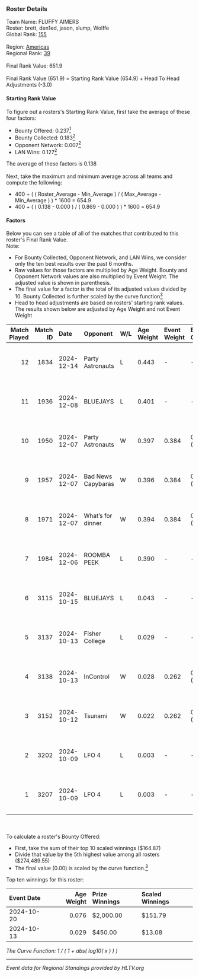 ### Roster Details<br />
Team Name: FLUFFY AIMERS<br />
Roster: brett, den1ed, jason, slump, Wolffe<br />
Global Rank: [155](../../standings_global_2025_04_07.md)<br />
<br />
Region: [Americas]( ../../standings_americas_2025_04_07.md)<br />
Regional Rank: [39]( ../../standings_americas_2025_04_07.md)<br />
<br />
Final Rank Value:  651.9<br />
<br />
Final Rank Value (651.9) = Starting Rank Value (654.9) + Head To Head Adjustments (-3.0)<br />

#### Starting Rank Value<br />
To figure out a rosters's Starting Rank Value, first take the average of these four factors:<br />
- Bounty Offered: 0.237[<sup>1</sup>](#table2)
- Bounty Collected: 0.183[<sup>2</sup>](#table1)
- Opponent Network: 0.007[<sup>2</sup>](#table1)
- LAN Wins: 0.127[<sup>2</sup>](#table1)

The average of these factors is 0.138<br />
<br />
Next, take the maximum and minimum average across all teams and compute the following:<br />
- 400 + ( ( Roster_Average - Min_Average ) / ( Max_Average - Min_Average ) ) * 1600 = 654.9
- 400 + ( ( 0.138 - 0.000 ) / ( 0.869 - 0.000 ) ) * 1600 = 654.9


#### Factors<br />
Below you can see a table of all of the matches that contributed to this roster's Final Rank Value.<br />
Note:<br />

- For Bounty Collected, Opponent Network, and LAN Wins, we consider only the ten best results over the past 6 months.
- Raw values for those factors are multiplied by Age Weight. Bounty and Opponent Network values are also multiplied by Event Weight. The adjusted value is shown in parenthesis.
- The final value for a factor is the total of its adjusted values divided by 10. Bounty Collected is further scaled by the curve function[<sup>3</sup>](#curveFunction)
- Head to head adjustments are based on rosters' starting rank values. The results shown below are adjusted by Age Weight and not Event Weight
<span id="table1"></span><br />


| Match Played | Match ID | Date       | Opponent           | W/L | Age Weight | Event Weight | Bounty Collected | Opponent Network | LAN Wins  | H2H Adj. | Roster                              |
| -: | -: | :- | :- | :- | :- | :- | :- | :- | :- | -: | :- |
|           12 |     1834 | 2024-12-14 | Party Astronauts   | L   | 0.443      | -            | -                | -                | -         |    -6.92 | brett, den1ed, jason, slump, Wolffe |
|           11 |     1936 | 2024-12-08 | BLUEJAYS           | L   | 0.401      | -            | -                | -                | -         |    -1.69 | brett, jason, nooz, slump, Wolffe   |
|           10 |     1950 | 2024-12-07 | Party Astronauts   | W   | 0.397      | 0.384        | 0.002 (0.000)    | 0.248 (0.038)    | 1 (0.397) |     6.39 | brett, jason, nooz, slump, Wolffe   |
|            9 |     1957 | 2024-12-07 | Bad News Capybaras | W   | 0.396      | 0.384        | 0.000 (0.000)    | 0.174 (0.027)    | 1 (0.396) |     5.50 | brett, jason, nooz, slump, Wolffe   |
|            8 |     1971 | 2024-12-07 | What’s for dinner  | W   | 0.394      | 0.384        | 0.000 (0.000)    | 0.000 (0.000)    | 1 (0.394) |     2.48 | brett, jason, nooz, slump, Wolffe   |
|            7 |     1984 | 2024-12-06 | ROOMBA PEEK        | L   | 0.390      | -            | -                | -                | -         |    -8.67 | brett, jason, nooz, slump, Wolffe   |
|            6 |     3115 | 2024-10-15 | BLUEJAYS           | L   | 0.043      | -            | -                | -                | -         |    -0.16 | ayy, brett, jason, nooz, slump      |
|            5 |     3137 | 2024-10-13 | Fisher College     | L   | 0.029      | -            | -                | -                | -         |    -0.45 | brett, jason, nooz, slump, Wolffe   |
|            4 |     3138 | 2024-10-13 | InControl          | W   | 0.028      | 0.262        | 0.000 (0.000)    | 0.000 (0.000)    | 0 (0.000) |     0.24 | brett, jason, nooz, slump, Wolffe   |
|            3 |     3152 | 2024-10-12 | Tsunami            | W   | 0.022      | 0.262        | 0.007 (0.000)    | 0.161 (0.001)    | 0 (0.000) |     0.36 | brett, jason, nooz, slump, Wolffe   |
|            2 |     3202 | 2024-10-09 | LFO 4              | L   | 0.003      | -            | -                | -                | -         |    -0.05 | ayy, brett, jason, nooz, slump      |
|            1 |     3207 | 2024-10-09 | LFO 4              | L   | 0.003      | -            | -                | -                | -         |    -0.04 | ayy, brett, jason, nooz, slump      |

<br />
<span id="table2"></span><br />
To calculate a roster's Bounty Offered:<br />

- First, take the sum of their top 10 scaled winnings ($164.87)
- Divide that value by the 5th highest value among all rosters ($274,489.55)
- The final value (0.00) is scaled by the curve function.[<sup>3</sup>](#curveFunction)

Top ten winnings for this roster:<br />

| Event Date | Age Weight | Prize Winnings | Scaled Winnings |
| :- | -: | :- | :- |
| 2024-10-20 |      0.076 | $2,000.00      | $151.79         |
| 2024-10-13 |      0.029 | $450.00        | $13.08          |


<span id="curveFunction"></span>_The Curve Function: 1 / ( 1 + abs( log10( x ) ) )_<br />

---
_Event data for Regional Standings provided by HLTV.org_<br />
